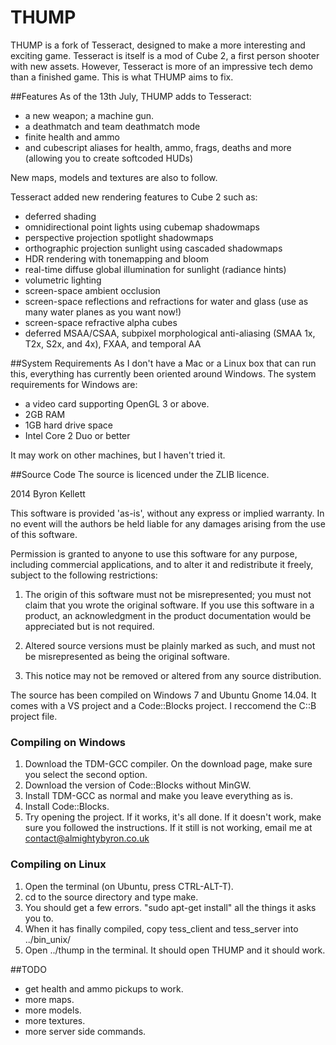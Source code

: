 THUMP
====

THUMP is a fork of Tesseract, designed to make a more interesting and exciting game. Tesseract is itself is a mod of Cube 2, a first person shooter with new assets. However, Tesseract is more of an impressive tech demo than a finished game. This is what THUMP aims to fix.


##Features
As of the 13th July, THUMP adds to Tesseract:
* a new weapon; a machine gun.
* a deathmatch and team deathmatch mode
* finite health and ammo
* and cubescript aliases for health, ammo, frags, deaths and more (allowing you to create softcoded HUDs)

New maps, models and textures are also to follow.

Tesseract added new rendering features to Cube 2 such as:

* deferred shading
* omnidirectional point lights using cubemap shadowmaps
* perspective projection spotlight shadowmaps
* orthographic projection sunlight using cascaded shadowmaps
* HDR rendering with tonemapping and bloom
* real-time diffuse global illumination for sunlight (radiance hints)
* volumetric lighting
* screen-space ambient occlusion
* screen-space reflections and refractions for water and glass (use as many water planes as you want now!)
* screen-space refractive alpha cubes
* deferred MSAA/CSAA, subpixel morphological anti-aliasing (SMAA 1x, T2x, S2x, and 4x), FXAA, and temporal AA

##System Requirements
As I don't have a Mac or a Linux box that can run this, everything has currently been oriented around Windows.
The system requirements for Windows are:
* a video card supporting OpenGL 3 or above.
* 2GB RAM
* 1GB hard drive space
* Intel Core 2 Duo or better

It may work on other machines, but I haven't tried it.

##Source Code
The source is licenced under the ZLIB licence.

2014 Byron Kellett

This software is provided 'as-is', without any express or implied
warranty. In no event will the authors be held liable for any damages
arising from the use of this software.

Permission is granted to anyone to use this software for any purpose,
including commercial applications, and to alter it and redistribute it
freely, subject to the following restrictions:

   1. The origin of this software must not be misrepresented; you must not
   claim that you wrote the original software. If you use this software
   in a product, an acknowledgment in the product documentation would be
   appreciated but is not required.

   2. Altered source versions must be plainly marked as such, and must not be
   misrepresented as being the original software.

   3. This notice may not be removed or altered from any source
   distribution.

The source has been compiled on Windows 7 and Ubuntu Gnome 14.04. It comes with a VS project and a Code::Blocks project. I reccomend the C::B project file.

### Compiling on Windows

1. Download the TDM-GCC compiler. On the download page, make sure you select the second option.
2. Download the version of Code::Blocks without MinGW.
3. Install TDM-GCC as normal and make you leave everything as is.
4. Install Code::Blocks.
5. Try opening the project. If it works, it's all done. If it doesn't work, make sure you followed the instructions. If it still is not working, email me at contact@almightybyron.co.uk


### Compiling on Linux
1. Open the terminal (on Ubuntu, press CTRL-ALT-T).
2. cd to the source directory and type make.
3. You should get a few errors. "sudo apt-get install" all the things it asks you to.
4. When it has finally compiled, copy tess_client and tess_server into ../bin_unix/
5. Open ../thump in the terminal. It should open THUMP and it should work.

##TODO
* get health and ammo pickups to work.
* more maps.
* more models.
* more textures.
* more server side commands.
